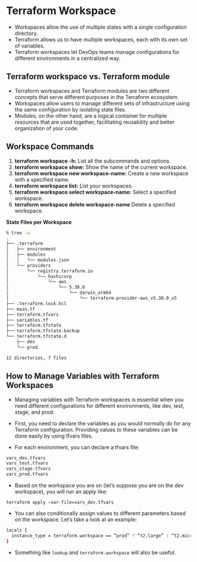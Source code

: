 # Terraform Workspace

- Workspaces allow the use of multiple states with a single configuration directory.
- Terraform allows us to have multiple workspaces, each with its own set of variables.
- Terraform workspaces let DevOps teams manage configurations for different environments in a centralized way.

## Terraform workspace vs. Terraform module
- Terraform workspaces and Terraform modules are two different concepts that serve different purposes in the Terraform ecosystem. 
- Workspaces allow users to manage different sets of infrastructure using the same configuration by isolating state files. 
- Modules, on the other hand, are a logical container for multiple resources that are used together, facilitating reusability and better organization of your code.

## Workspace Commands

1. **terraform workspace -h:** List all the subcommands and options.
2. **terraform workspace show:** Show the name of the current workspace.
3. **terraform workspace new workspace-name:** Create a new workspace with a specified name.
4. **terraform workspace list:** List your workspaces.
5. **terraform workspace select workspace-name:** Select a specified workspace.
6. **terraform workspace delete workspace-name** Delete a specified workspace.

**State Files per Workspace**
```sh
% tree -a
.
├── .terraform
│   ├── environment
│   ├── modules
│   │   └── modules.json
│   └── providers
│       └── registry.terraform.io
│           └── hashicorp
│               └── aws
│                   └── 5.38.0
│                       └── darwin_arm64
│                           └── terraform-provider-aws_v5.38.0_x5
├── .terraform.lock.hcl
├── main.tf
├── terraform.tfvars
├── variables.tf
├── terraform.tfstate
├── terraform.tfstate.backup
└── terraform.tfstate.d
    ├── dev
    └── prod

12 directories, 7 files
```
## How to Manage Variables with Terraform Workspaces
- Managing variables with Terraform workspaces is essential when you need different configurations for different environments, like dev, test, stage, and prod. 

- First, you need to declare the variables as you would normally do for any Terraform configuration. Providing values to these variables can be done easily by using tfvars files.

- For each environment, you can declare a tfvars file:
```sh
vars_dev.tfvars
vars_test.tfvars
vars_stage.tfvars
vars_prod.tfvars
```
- Based on the workspace you are on (let’s suppose you are on the dev workspace), you will run an apply like:

```terraform apply –var-file=vars_dev.tfvars```
- You can also conditionally assign values to different parameters based on the workspace. Let’s take a look at an example:
```sh
locals {
  instance_type = terraform.workspace == “prod” ? “t2.large” : “t2.micro”
}
```
- Something like `lookup` and `terraform.workspace` will also be useful.
